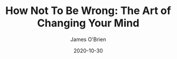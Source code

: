 ---
title: "How Not To Be Wrong: The Art of Changing Your Mind"
author: "James O'Brien"
isbn: "0753557703"
isbn13: "9780753557709"
rating: "3"
publisher: "WH Allen"
pages: "240"
publishYear: "2020"
read: "2020"
goodreads_id: "49198606"
language: "en"
date: "2020-10-30"
---